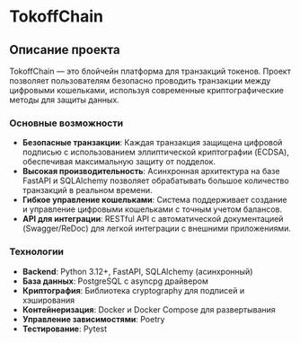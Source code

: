 # TokoffChain

## Описание проекта

TokoffChain — это блойчейн платформа для транзакций токенов. Проект позволяет пользователям безопасно проводить транзакции между цифровыми кошельками, используя современные криптографические методы для защиты данных.

### Основные возможности

- **Безопасные транзакции**: Каждая транзакция защищена цифровой подписью с использованием эллиптической криптографии (ECDSA), обеспечивая максимальную защиту от подделок.
- **Высокая производительность**: Асинхронная архитектура на базе FastAPI и SQLAlchemy позволяет обрабатывать большое количество транзакций в реальном времени.
- **Гибкое управление кошельками**: Система поддерживает создание и управление цифровыми кошельками с точным учетом балансов.
- **API для интеграции**: RESTful API с автоматической документацией (Swagger/ReDoc) для легкой интеграции с внешними приложениями.

### Технологии

- **Backend**: Python 3.12+, FastAPI, SQLAlchemy (асинхронный)
- **База данных**: PostgreSQL с asyncpg драйвером
- **Криптография**: Библиотека cryptography для подписей и хэширования
- **Контейнеризация**: Docker и Docker Compose для развертывания
- **Управление зависимостями**: Poetry
- **Тестирование**: Pytest
